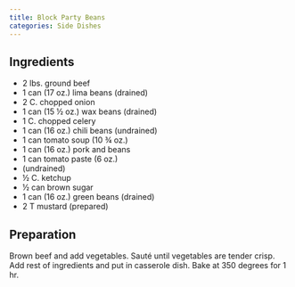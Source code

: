 ```yaml
---
title: Block Party Beans
categories: Side Dishes
---
```


## Ingredients

- 2 lbs. ground beef
- 1 can (17 oz.) lima beans (drained)
- 2 C. chopped onion
- 1 can (15 ½ oz.) wax beans (drained)
- 1 C. chopped celery
- 1 can (16 oz.) chili beans (undrained)
- 1 can tomato soup (10 ¾ oz.)
- 1 can (16 oz.) pork and beans
- 1 can tomato paste (6 oz.)
- (undrained)
- ½ C. ketchup
- ½ can brown sugar
- 1 can (16 oz.) green beans (drained)
- 2 T mustard (prepared)

## Preparation

Brown beef and add vegetables.  Sauté until vegetables are tender crisp.  Add rest of ingredients and put in casserole dish.  Bake at 350 degrees for 1 hr.


